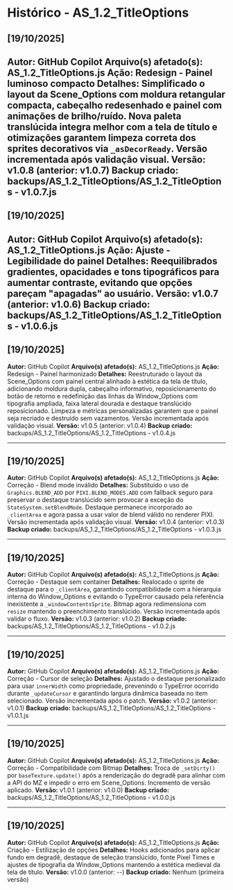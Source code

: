# Histórico - AS_1.2_TitleOptions

## [19/10/2025]
**Autor:** GitHub Copilot
**Arquivo(s) afetado(s):** AS_1.2_TitleOptions.js
**Ação:** Redesign - Painel luminoso compacto
**Detalhes:** Simplificado o layout da Scene_Options com moldura retangular
compacta, cabeçalho redesenhado e painel com animações de brilho/ruído. Nova
paleta translúcida integra melhor com a tela de título e otimizações garantem
limpeza correta dos sprites decorativos via `_asDecorReady`. Versão incrementada
após validação visual.
**Versão:** v1.0.8 (anterior: v1.0.7)
**Backup criado:** backups/AS_1.2_TitleOptions/AS_1.2_TitleOptions - v1.0.7.js
---

## [19/10/2025]
**Autor:** GitHub Copilot
**Arquivo(s) afetado(s):** AS_1.2_TitleOptions.js
**Ação:** Ajuste - Legibilidade do painel
**Detalhes:** Reequilibrados gradientes, opacidades e tons tipográficos para
aumentar contraste, evitando que opções pareçam "apagadas" ao usuário.
**Versão:** v1.0.7 (anterior: v1.0.6)
**Backup criado:** backups/AS_1.2_TitleOptions/AS_1.2_TitleOptions - v1.0.6.js
---

## [19/10/2025]
**Autor:** GitHub Copilot
**Arquivo(s) afetado(s):** AS_1.2_TitleOptions.js
**Ação:** Redesign - Painel harmonizado
**Detalhes:** Reestruturado o layout da Scene_Options com painel central alinhado
à estética da tela de título, adicionando moldura dupla, cabeçalho informativo,
reposicionamento do botão de retorno e redefinição das linhas da Window_Options
com tipografia ampliada, faixa lateral dourada e destaque translúcido
reposicionado. Limpeza e métricas personalizadas garantem que o painel seja
recriado e destruído sem vazamentos. Versão incrementada após validação visual.
**Versão:** v1.0.5 (anterior: v1.0.4)
**Backup criado:** backups/AS_1.2_TitleOptions/AS_1.2_TitleOptions - v1.0.4.js

---

## [19/10/2025]
**Autor:** GitHub Copilot
**Arquivo(s) afetado(s):** AS_1.2_TitleOptions.js
**Ação:** Correção - Blend mode inválido
**Detalhes:** Substituído o uso de `Graphics.BLEND_ADD` por `PIXI.BLEND_MODES.ADD`
com fallback seguro para preservar o destaque translúcido sem provocar a
exceção do `StateSystem.setBlendMode`. Destaque permanece incorporado ao
`_clientArea` e agora passa a usar valor de blend válido no renderer PIXI.
Versão incrementada após validação visual.
**Versão:** v1.0.4 (anterior: v1.0.3)
**Backup criado:** backups/AS_1.2_TitleOptions/AS_1.2_TitleOptions - v1.0.3.js

---

## [19/10/2025]
**Autor:** GitHub Copilot
**Arquivo(s) afetado(s):** AS_1.2_TitleOptions.js
**Ação:** Correção - Destaque sem container
**Detalhes:** Realocado o sprite de destaque para o `_clientArea`, garantindo
compatibilidade com a hierarquia interna do Window_Options e evitando o
TypeError causado pela referência inexistente a `_windowContentsSprite`.
Bitmap agora redimensiona com `resize` mantendo o preenchimento translúcido.
Versão incrementada após validar o fluxo.
**Versão:** v1.0.3 (anterior: v1.0.2)
**Backup criado:** backups/AS_1.2_TitleOptions/AS_1.2_TitleOptions - v1.0.2.js

---

## [19/10/2025]
**Autor:** GitHub Copilot
**Arquivo(s) afetado(s):** AS_1.2_TitleOptions.js
**Ação:** Correção - Cursor de seleção
**Detalhes:** Ajustado o destaque personalizado para usar `innerWidth` como
propriedade, prevenindo o TypeError ocorrido durante `_updateCursor` e
garantindo largura dinâmica baseada no item selecionado. Versão incrementada
após o patch.
**Versão:** v1.0.2 (anterior: v1.0.1)
**Backup criado:** backups/AS_1.2_TitleOptions/AS_1.2_TitleOptions - v1.0.1.js

---

## [19/10/2025]
**Autor:** GitHub Copilot
**Arquivo(s) afetado(s):** AS_1.2_TitleOptions.js
**Ação:** Correção - Compatibilidade com Bitmap
**Detalhes:** Troca de `_setDirty()` por `baseTexture.update()` após a
renderização do degradê para alinhar com a API do MZ e impedir o erro em
Scene_Options. Incremento de versão aplicado.
**Versão:** v1.0.1 (anterior: v1.0.0)
**Backup criado:** backups/AS_1.2_TitleOptions/AS_1.2_TitleOptions - v1.0.0.js

---

## [19/10/2025]
**Autor:** GitHub Copilot
**Arquivo(s) afetado(s):** AS_1.2_TitleOptions.js
**Ação:** Criação - Estilização de opções
**Detalhes:** Hooks adicionados para aplicar fundo em degradê, destaque de
seleção translúcido, fonte Pixel Times e ajustes de tipografia da Window_Options
mantendo a estética medieval da tela de título.
**Versão:** v1.0.0 (anterior: --)
**Backup criado:** Nenhum (primeira versão)
